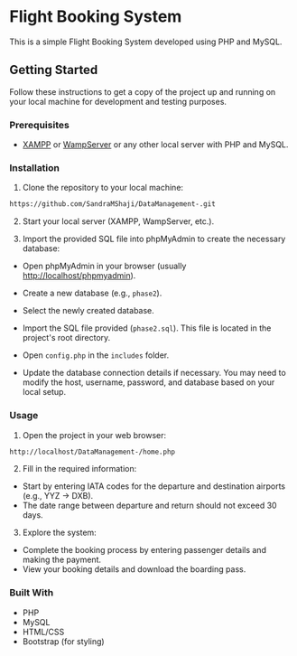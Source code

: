 # Flight Booking System

This is a simple Flight Booking System developed using PHP and MySQL.

## Getting Started

Follow these instructions to get a copy of the project up and running on your local machine for development and testing purposes.

### Prerequisites

- [XAMPP](https://www.apachefriends.org/index.html) or [WampServer](https://www.wampserver.com/en/) or any other local server with PHP and MySQL.

### Installation

1. Clone the repository to your local machine:

```bash
https://github.com/SandraMShaji/DataManagement-.git
```

2. Start your local server (XAMPP, WampServer, etc.).

3. Import the provided SQL file into phpMyAdmin to create the necessary database:
  - Open phpMyAdmin in your browser (usually [http://localhost/phpmyadmin](http://localhost/phpmyadmin)).
  
  - Create a new database (e.g., `phase2`).

  - Select the newly created database.

  - Import the SQL file provided (`phase2.sql`). This file is located in the project's root directory.

  - Open `config.php` in the `includes` folder.

  - Update the database connection details if necessary. You may need to modify the host, username, password, and database based on your local setup.
  
### Usage
1. Open the project in your web browser:
```bash
http://localhost/DataManagement-/home.php
``` 
2. Fill in the required information:
  - Start by entering IATA codes for the departure and destination airports (e.g., YYZ -> DXB).
  - The date range between departure and return should not exceed 30 days.
3. Explore the system:
  - Complete the booking process by entering passenger details and making the payment.
  - View your booking details and download the boarding pass.

### Built With
  - PHP
  - MySQL
  - HTML/CSS
  - Bootstrap (for styling)
